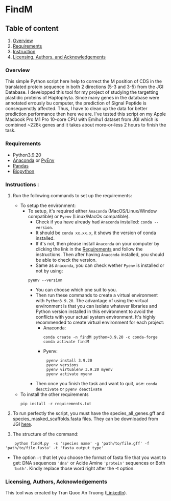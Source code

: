 # FindM

## Table of content
1. [Overview](#motivation)
2. [Requirements](#req)
3. [Instruction](#instruction)
4. [Licensing, Authors, and Acknowledgements](#licensing)


### Overview<a name="motivation"></a>
This simple Python script here help to correct the M position of CDS in the translated protein sequence in both 2 directions (5-3 and 3-5) from the JGI Database. I developped this tool for my project of studying the targetting plastidic proteins of Haptophyta. Since many genes in the database were annotated errously bu computer, the prediction of Signal Peptide is consequenctly affected. Thus, I have to clean up the data for better prediction performance then here we are. I've tested this script on my Apple Macbook Pro M1 Pro 10-core CPU with Emihu1 dataset from JGI which is combined ~228k genes and it takes about more-or-less 2 hours to finish the task.

### Requirements <a name="req"></a>
- Python3.9.20
- [Anaconda](https://anaconda.org/anaconda/conda) or [PyEnv](https://github.com/pyenv/pyenv)
- [Pandas](https://github.com/pandas-dev/pandas)
- [Biopython](https://github.com/biopython/biopython/tree/master)


### Instructions <a name="instruction"></a>:

1. Run the following commands to set up the requirements:
	- To setup the environment:
 		- To setup, it's required either `Anaconda` (MacOS/Linux/Window compatible) or `Pyenv` (Linux/MacOs compatible).
     		- Check if you have already had `Anaconda` installed:
   			`conda --version`.
      		- It should be `conda xx.xx.x`, it shows the version of conda installed.
        	- If it's not, then please install `Anaconda` on your computer by clicking the link in the [Requirements](#req) and follow the instructions. Then after having `Anaconda` installed, you should be able to check the version.
      		- Same as `Anaconda`, you can check wether `Pyenv` is installed or not by using:
        	```
			pyenv --version
         	```
			- You can choose which one suit to you.
      		- Then run these commands to create a virtual environment with `Python3.9.20`. The advantage of using the virtual environment is that you can isolate whatever libraries and Python version installed in this environment to avoid the conflicts with your actual system environment. It's highly recommended to create virtual environment for each project:
        		- Anaconda:
	              	```
			        conda create -n findM python=3.9.20 -c conda-forge
			        conda activate findM
	               	```
           		- Pyenv:
			```
			        pyenv install 3.9.20
			        pyenv versions
			        pyenv virtualenv 3.9.20 myenv
			        pyenv activate myenv
   			```
     		- Then once you finish the task and want to quit, use: `conda deactivate` or `pyenv deactivate`
    - To install the other requirements
      	``` 	   
        pip install -r requirements.txt
       ```

2. To run perfectly the script, you must have the species_all_genes.gff and species_masked_scaffolds.fasta files. They can be downloaded from JGI [here](https://genome.jgi.doe.gov/portal/pages/dynamicOrganismDownload.jsf?organism=haptophyta).

3. The structure of the command:
```
    python findM.py  -s 'species name' -g 'path/to/file.gff' -f 'path/to/file.fasta' -t 'fasta output type'
```
- The option `-t` that let you choose the format of fasta file that you want to get: DNA sequences `'dna'` or Acide Amine `'protein'` sequences or Both `'both'`. Kindly replace those word right after the -t option. 

### Licensing, Authors, Acknowledgements<a name="licensing"></a>
This tool was created by Tran Quoc An Truong ([LinkedIn](https://www.linkedin.com/in/tran-quoc-an-truong/)).
